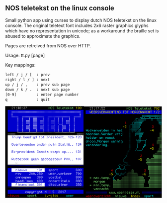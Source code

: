 
## NOS teletekst on the linux console

Small python app using curses to display dutch NOS teletekst on the linux
console. The original teletext font includes 2x6 raster graphics glyphs which
have no representation in unicode; as a workaround the braille set is abused to
approximate the graphics.

Pages are retreived from NOS over HTTP.

Usage: tt.py [page]

Key mappings:

````
left / j / [  : prev
right / l / ] : next
up / j / ,    : prev sub page
down / k / .  : next sub page
[0-9]         : enter page number
q             : quit
````

![Demo](/tt.png)

